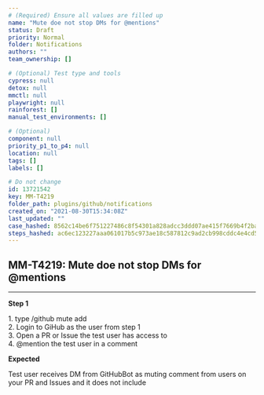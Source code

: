 ```yaml
---
# (Required) Ensure all values are filled up
name: "Mute doe not stop DMs for @mentions"
status: Draft
priority: Normal
folder: Notifications
authors: ""
team_ownership: []

# (Optional) Test type and tools
cypress: null
detox: null
mmctl: null
playwright: null
rainforest: []
manual_test_environments: []

# (Optional)
component: null
priority_p1_to_p4: null
location: null
tags: []
labels: []

# Do not change
id: 13721542
key: MM-T4219
folder_path: plugins/github/notifications
created_on: "2021-08-30T15:34:08Z"
last_updated: ""
case_hashed: 8562c14be6f751227486c8f54301a828adcc3ddd07ae415f7669b4f2ba989f7483d8b4a8134cd79bb3434a6d20ee28f5
steps_hashed: ac6ec123227aaa061017b5c973ae18c587812c9ad2cb998cddc4e4cd5437def2704b2195d6f43b4073b3e309f77f37ef
---
```


## MM-T4219: Mute doe not stop DMs for @mentions

---

**Step 1**

1\. type /github mute add\
2\. Login to GiHub as the user from step 1\
3\. Open a PR or Issue the test user has access to\
4\. @mention the test user in a comment

**Expected**

Test user receives DM from GitHubBot as muting comment from users on your PR and Issues and it does not include
